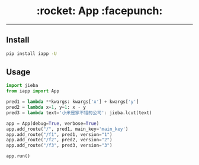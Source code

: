 <h1 align = "center">:rocket: App :facepunch:</h1>

---

## Install
```bash
pip install iapp -U
```
## Usage
```python
import jieba
from iapp import App

pred1 = lambda **kwargs: kwargs['x'] + kwargs['y']
pred2 = lambda x=1, y=1: x - y
pred3 = lambda text='小米是家不错的公司': jieba.lcut(text)

app = App(debug=True, verbose=True)
app.add_route("/", pred1, main_key='main_key')
app.add_route("/f1", pred1, version="1")
app.add_route("/f2", pred2, version="2")
app.add_route("/f3", pred3, version="3")

app.run()
```
